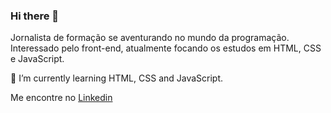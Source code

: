 ### Hi there 👋

Jornalista de formação se aventurando no mundo da programação. Interessado pelo front-end, atualmente focando os estudos em HTML, CSS e JavaScript.

🌱 I’m currently learning HTML, CSS and JavaScript.

Me encontre no <a href="https://www.linkedin.com/in/jose-de-souza/">Linkedin</a>

<!--
**josesouzaa/josesouzaa** is a ✨ _special_ ✨ repository because its `README.md` (this file) appears on your GitHub profile.

Here are some ideas to get you started:

- 🔭 I’m currently working on ...
- 🌱 I’m currently learning ...
- 👯 I’m looking to collaborate on ...
- 🤔 I’m looking for help with ...
- 💬 Ask me about ...
- 📫 How to reach me: ...
- 😄 Pronouns: ...
- ⚡ Fun fact: ...
-->
